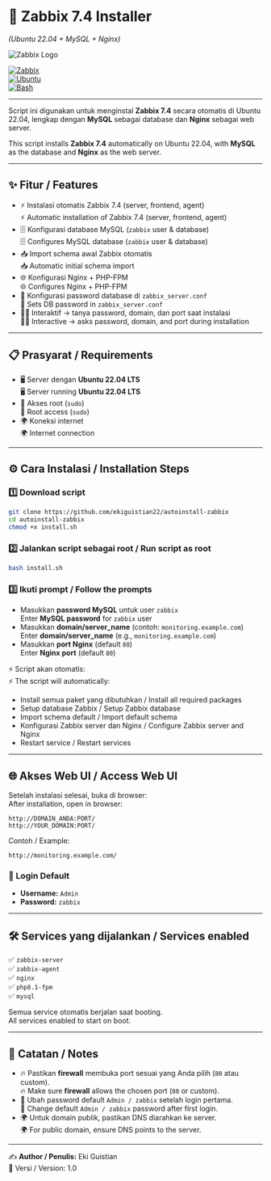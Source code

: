 # 🚀 Zabbix 7.4 Installer  
*(Ubuntu 22.04 + MySQL + Nginx)*

![Zabbix Logo](https://assets.zabbix.com/img/logo/zabbix_logo_500x131.png)

[![Zabbix](https://img.shields.io/badge/Zabbix-7.4-red?logo=zabbix)](https://www.zabbix.com/)  
[![Ubuntu](https://img.shields.io/badge/Ubuntu-22.04-orange?logo=ubuntu)](https://ubuntu.com/)  
[![Bash](https://img.shields.io/badge/Made%20with-Bash-1f425f.svg?logo=gnu-bash)](https://www.gnu.org/software/bash/)  

---

Script ini digunakan untuk menginstal **Zabbix 7.4** secara otomatis di Ubuntu 22.04, lengkap dengan **MySQL** sebagai database dan **Nginx** sebagai web server.  

This script installs **Zabbix 7.4** automatically on Ubuntu 22.04, with **MySQL** as the database and **Nginx** as the web server.

---

## ✨ Fitur / Features
- ⚡ Instalasi otomatis Zabbix 7.4 (server, frontend, agent)  
  ⚡ Automatic installation of Zabbix 7.4 (server, frontend, agent)  
- 🗄️ Konfigurasi database MySQL (`zabbix` user & database)  
  🗄️ Configures MySQL database (`zabbix` user & database)  
- 📥 Import schema awal Zabbix otomatis  
  📥 Automatic initial schema import  
- 🌐 Konfigurasi Nginx + PHP-FPM  
  🌐 Configures Nginx + PHP-FPM  
- 🔐 Konfigurasi password database di `zabbix_server.conf`  
  🔐 Sets DB password in `zabbix_server.conf`  
- 👨‍💻 Interaktif → tanya password, domain, dan port saat instalasi  
  👨‍💻 Interactive → asks password, domain, and port during installation  

---

## 📋 Prasyarat / Requirements
- 🖥️ Server dengan **Ubuntu 22.04 LTS**  
  🖥️ Server running **Ubuntu 22.04 LTS**  
- 🔑 Akses root (`sudo`)  
  🔑 Root access (`sudo`)  
- 🌍 Koneksi internet  
  🌍 Internet connection  

---

## ⚙️ Cara Instalasi / Installation Steps

### 1️⃣ Download script
```bash
git clone https://github.com/ekiguistian22/autoinstall-zabbix
cd autoinstall-zabbix
chmod +x install.sh
```

### 2️⃣ Jalankan script sebagai root / Run script as root
```bash
bash install.sh
```

### 3️⃣ Ikuti prompt / Follow the prompts
- Masukkan **password MySQL** untuk user `zabbix`  
  Enter **MySQL password** for `zabbix` user  
- Masukkan **domain/server_name** (contoh: `monitoring.example.com`)  
  Enter **domain/server_name** (e.g., `monitoring.example.com`)  
- Masukkan **port Nginx** (default `80`)  
  Enter **Nginx port** (default `80`)  

⚡ Script akan otomatis:  
⚡ The script will automatically:  
- Install semua paket yang dibutuhkan / Install all required packages  
- Setup database Zabbix / Setup Zabbix database  
- Import schema default / Import default schema  
- Konfigurasi Zabbix server dan Nginx / Configure Zabbix server and Nginx  
- Restart service / Restart services  

---

## 🌐 Akses Web UI / Access Web UI

Setelah instalasi selesai, buka di browser:  
After installation, open in browser:  

```
http://DOMAIN_ANDA:PORT/
http://YOUR_DOMAIN:PORT/
```

Contoh / Example:  
```
http://monitoring.example.com/
```

### 🔑 Login Default
- **Username:** `Admin`  
- **Password:** `zabbix`  

---

## 🛠️ Services yang dijalankan / Services enabled
✅ `zabbix-server`  
✅ `zabbix-agent`  
✅ `nginx`  
✅ `php8.1-fpm`  
✅ `mysql`  

Semua service otomatis berjalan saat booting.  
All services enabled to start on boot.  

---

## 📌 Catatan / Notes
- 🔥 Pastikan **firewall** membuka port sesuai yang Anda pilih (`80` atau custom).  
  🔥 Make sure **firewall** allows the chosen port (`80` or custom).  
- 🔐 Ubah password default `Admin / zabbix` setelah login pertama.  
  🔐 Change default `Admin / zabbix` password after first login.  
- 🌍 Untuk domain publik, pastikan DNS diarahkan ke server.  
  🌍 For public domain, ensure DNS points to the server.  

---

✍️ **Author / Penulis:** Eki Guistian  
📅 Versi / Version: 1.0  
